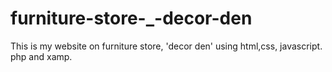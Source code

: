 # furniture-store-_-decor-den
This is my website on furniture store, 'decor den' using html,css, javascript. php and xamp.
